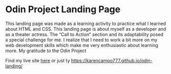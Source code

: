 # Odin Project Landing Page

This landing page was made as a learning activity to practice what I learned about HTML and CSS. This landing page is about myself as a developer and as a theater actress. The “Call to Action” section and its adaptability posed a special challenge for me. I realize that I need to work a bit more on my web development skills which make me very enthusiastic about learning more. My gratitude to the Odin Project 

Find my live site [here](https://karencampo777.github.io/odin-landing/)
or just ty https://karencampo777.github.io/odin-landing/
